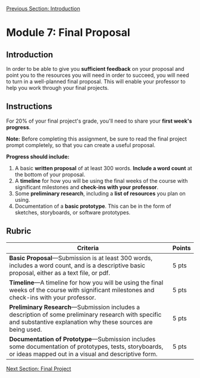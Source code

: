 [Previous Section: Introduction](README.md)

# Module 7: Final Proposal

## Introduction

In order to be able to give you **sufficient feedback** on  your proposal and point you to the resources you will need in order to  succeed, you will need to turn in a well-planned final proposal. This  will enable your professor to help you work through your final projects.

## Instructions

For 20% of your final project's grade, you'll need to share your **first week's progress**.

**Note:** Before completing this assignment, be sure to read the final project prompt completely, so that you can create a useful proposal.

**Progress should include:**

1. A basic **written proposal** of at least 300 words. **Include a word count** at the bottom of your proposal.
2. A **timeline** for how you will be using the final weeks of the course with significant milestones and **check-ins with your professor**.
3. Some **preliminary research**, including a **list of resources** you plan on using.
4. Documentation of a **basic prototype**. This can be in the form of sketches, storyboards, or software prototypes.

## Rubric

| Criteria                                                     | Points |
| ------------------------------------------------------------ | ------ |
| **Basic Proposal**—Submission is at least 300 words, includes a word count, and is a descriptive basic proposal, either as a text file, or pdf. | 5 pts  |
| **Timeline**—A timeline for how you will be using the final weeks of the course with  significant milestones and check-ins with your professor. | 5 pts  |
| **Preliminary Research**—Submission includes a description of some preliminary research with  specific and substantive explanation why these sources are being used. | 5 pts  |
| **Documentation of Prototype**—Submission includes some documentation of prototypes, tests, storyboards, or ideas mapped out in a visual and descriptive form. | 5 pts  |

[Next Section: Final Project](2_FINAL_PROJECT.md)

